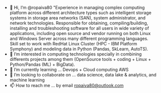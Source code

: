 - 👋 Hi, I’m @ropaiva80 "Experience in managing complex computing platform across different architecture types such as intelligent storage systems in storage area networks (SAN), system administrator, and network technologies. Responsible for obtaining, compiling/building, installing and troubleshooting software for all users in wide variety of applications, including open source and vendor running on both Linux and Windows Server across many different programming languages. Skill set to work with RedHat Linux Cluster (HPC - IBM Platform Symphony) and modeling data in Python (Pandas, SkLearn, AutoTS).
- 👀 I’m interested in computing technologies specially in combining differents projects among them (OpenSource tools + coding + Linux + Python/Pandas (ML) + BigData).
- 🌱 I’m currently learning ... Devops + Cloud computing AWS
- 💞️ I’m looking to collaborate on ... data science, data lake & analytics, and machine learning
- 📫 How to reach me ... by email ropaiva80@outlook.com

<!---
ropaiva80/ropaiva80 is a ✨ special ✨ repository because its `README.md` (this file) appears on your GitHub profile.
You can click the Preview link to take a look at your changes.
--->
